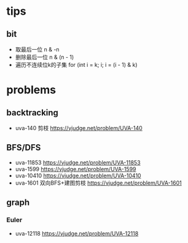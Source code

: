 # tips

## bit
+ 取最后一位 n & -n
+ 删除最后一位 n & (n - 1)
+ 遍历不连续位k的子集 for (int i = k; i; i = (i - 1) & k)

# problems

## backtracking
+ uva-140 剪枝 <https://vjudge.net/problem/UVA-140>

## BFS/DFS
+ uva-11853 <https://vjudge.net/problem/UVA-11853>
+ uva-1599 <https://vjudge.net/problem/UVA-1599>
+ uva-10410 <https://vjudge.net/problem/UVA-10410>
+ uva-1601 双向BFS+建图剪枝 <https://vjudge.net/problem/UVA-1601>

## graph
### Euler
+ uva-12118 <https://vjudge.net/problem/UVA-12118>